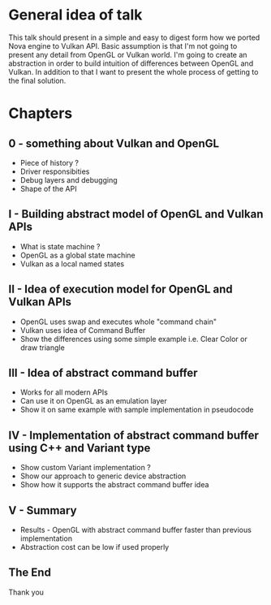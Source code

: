 # General idea of talk 

This talk should present in a simple and easy to digest form how we ported Nova engine to Vulkan API. Basic assumption is that I'm not going to present any detail from OpenGL or Vulkan world. I'm going to create an abstraction in order to build intuition of differences between OpenGL and Vulkan. In addition to that I want to present the whole process of getting to the final solution. 

# Chapters

## 0 - something about Vulkan and OpenGL
* Piece of history ?
* Driver responsibities
* Debug layers and debugging
* Shape of the API

## I - Building abstract model of OpenGL and Vulkan APIs 

* What is state machine ? 
* OpenGL as a global state machine 
* Vulkan as a local named states 

## II - Idea of execution model for OpenGL and Vulkan APIs

* OpenGL uses swap and executes whole "command chain"
* Vulkan uses idea of Command Buffer 
* Show the differences using some simple example i.e. Clear Color or draw triangle

## III - Idea of abstract command buffer 

* Works for all modern APIs
* Can use it on OpenGL as an emulation layer
* Show it on same example with sample implementation in pseudocode

## IV - Implementation of abstract command buffer using C++ and Variant type

* Show custom Variant implementation ? 
* Show our approach to generic device abstraction
* Show how it supports the abstract command buffer idea

## V - Summary 

* Results - OpenGL with abstract command buffer faster than previous implementation
* Abstraction cost can be low if used properly

## The End
Thank you

